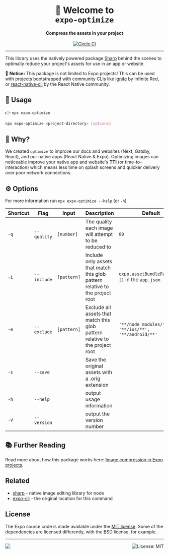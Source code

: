 <!-- Title -->
<h1 align="center">
👋 Welcome to <br><code>expo-optimize</code>
</h1>

<!-- Header -->

<p align="center">
    <b>Compress the assets in your project</b>
    <br/>
    <br/>
    <a aria-label="Circle CI" href="https://circleci.com/gh/expo/expo-cli/tree/master">
        <img alt="Circle CI" src="https://flat.badgen.net/circleci/github/expo/expo-cli?label=Circle%20CI&labelColor=555555&icon=circleci">
    </a>
</p>

---

<!-- Body -->

This library uses the natively powered package [Sharp](https://sharp.pixelplumbing.com) behind the scenes to optimally reduce your project's assets for use in an app or website.

👋 **Notice:** This package is not limited to Expo projects! This can be used with projects bootstrapped with community CLIs like [ignite](https://github.com/infinitered/ignite) by Infinite Red, or [react-native-cli](https://github.com/react-native-community/cli) by the React Native community.

## 🚀 Usage

👉 `npx expo-optimize`

```sh
npx expo-optimize <project-directory> [options]
```

## 🤔 Why?

We created `optimize` to improve our docs and websites (Next, Gatsby, React), and our native apps (React Native & Expo). Optimizing images can noticeable improve your native app and website's **TTI** (or time-to-interaction) which means less time on splash screens and quicker delivery over poor network connections.

## ⚙️ Options

For more information run `npx expo-optimize --help` (or `-h`)

| Shortcut | Flag        | Input       | Description                                                                   | Default                                                 |
| -------- | ----------- | ----------- | ----------------------------------------------------------------------------- | ------------------------------------------------------- |
| `-q`     | `--quality` | `[number]`  | The quality each image will attempt to be reduced to                          | `80`                                                    |
| `-i`     | `--include` | `[pattern]` | Include only assets that match this glob pattern relative to the project root | [`expo.assetBundlePatterns: []`][abp] in the `app.json` |
| `-e`     | `--exclude` | `[pattern]` | Exclude all assets that match this glob pattern relative to the project root  | `'**/node_modules/**', '**/ios/**', '**/android/**'`    |
| `-s`     | `--save`    |             | Save the original assets with a .orig extension                               |                                                         |
| `-h`     | `--help`    |             | output usage information                                                      |                                                         |
| `-V`     | `--version` |             | output the version number                                                     |                                                         |

## 📚 Further Reading

Read more about how this package works here: [Image compression in Expo projects](https://blog.expo.io/image-compression-with-expo-cli-d32d15cc8b73).

## Related

- [sharp](https://sharp.pixelplumbing.com/) - native image editing library for node
- [expo-cli](https://docs.expo.io/versions/latest/workflow/expo-cli/) - the original location for this command
<!-- - [react-native-cli optimize](https://github.com/react-native-community/cli/pull/419) - an alias for this command -->

## License

The Expo source code is made available under the [MIT license](LICENSE). Some of the dependencies are licensed differently, with the BSD license, for example.

<!-- Footer -->

---

<p>
    <a aria-label="sponsored by expo" href="http://expo.io">
        <img src="https://img.shields.io/badge/Sponsored_by-Expo-4630EB.svg?style=for-the-badge&logo=EXPO&labelColor=000&logoColor=fff" target="_blank" />
    </a>
    <a aria-label="expo-optimize is free to use" href="/LICENSE" target="_blank">
        <img align="right" alt="License: MIT" src="https://img.shields.io/badge/License-MIT-success.svg?style=for-the-badge&color=33CC12" target="_blank" />
    </a>
</p>

[abp]: https://docs.expo.io/versions/latest/workflow/configuration/#assetbundlepatterns
